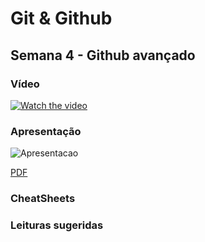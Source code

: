 # Git & Github

## Semana 4 - Github avançado

### Vídeo

[![Watch the video](https://i9.ytimg.com/vi/O9lik1ZJ2Sw/mq2.jpg?sqp=CKSxlI0G&rs=AOn4CLB1-KkGzWUZpWLjl5gXpNnktgIKRQ&retry=4)](https://www.youtube.com/watch?v=O9lik1ZJ2Sw)
  
### Apresentação

![Apresentacao](https://i.ibb.co/YpZv87x/Git-e-Github-Semana-4.png)

[PDF](https://github.com/carlosbarretoeng/git-e-github/raw/master/Semana4/Git%20e%20Github%20Semana%204.pdf)
  
### CheatSheets

### Leituras sugeridas
